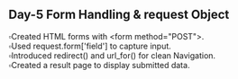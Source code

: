 ## Day-5 Form Handling & request Object  
  
▫️Created HTML forms with &lt;form method="POST"&gt;.  
▫️Used request.form['field'] to capture input.  
▫️Introduced redirect() and url_for() for clean Navigation.  
▫️Created a result page to display submitted data.  